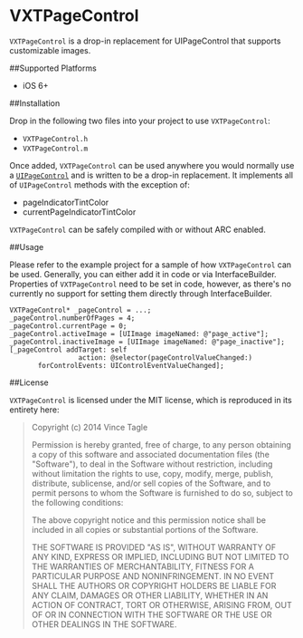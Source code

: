 VXTPageControl
==============

`VXTPageControl` is a drop-in replacement for UIPageControl that supports customizable images. 

##Supported Platforms

- iOS 6+

##Installation

Drop in the following two files into your project to use `VXTPageControl`: 

- `VXTPageControl.h`
- `VXTPageControl.m`

Once added, `VXTPageControl` can be used anywhere you would normally use a [`UIPageControl`](https://developer.apple.com/library/ios/documentation/uikit/reference/uipagecontrol_class/Reference/Reference.html) and is written to be a drop-in replacement. It implements all of `UIPageControl` methods with the exception of: 

- pageIndicatorTintColor
- currentPageIndicatorTintColor

`VXTPageControl` can be safely compiled with or without ARC enabled.

##Usage

Please refer to the example project for a sample of how `VXTPageControl` can be used. Generally, you can either add it in code or via InterfaceBuilder. Properties of `VXTPageControl` need to be set in code, however, as there's no currently no support for setting them directly through InterfaceBuilder. 

````
VXTPageControl* _pageControl = ...; 
_pageControl.numberOfPages = 4;
_pageControl.currentPage = 0;
_pageControl.activeImage = [UIImage imageNamed: @"page_active"];
_pageControl.inactiveImage = [UIImage imageNamed: @"page_inactive"];
[_pageControl addTarget: self 
                 action: @selector(pageControlValueChanged:) 
       forControlEvents: UIControlEventValueChanged];
````

##License

`VXTPageControl` is licensed under the MIT license, which is reproduced in its entirety here:

>Copyright (c) 2014 Vince Tagle
>
>Permission is hereby granted, free of charge, to any person obtaining a copy
>of this software and associated documentation files (the "Software"), to deal
>in the Software without restriction, including without limitation the rights
>to use, copy, modify, merge, publish, distribute, sublicense, and/or sell
>copies of the Software, and to permit persons to whom the Software is
>furnished to do so, subject to the following conditions:
>
>The above copyright notice and this permission notice shall be included in
>all copies or substantial portions of the Software.
>
>THE SOFTWARE IS PROVIDED "AS IS", WITHOUT WARRANTY OF ANY KIND, EXPRESS OR
>IMPLIED, INCLUDING BUT NOT LIMITED TO THE WARRANTIES OF MERCHANTABILITY,
>FITNESS FOR A PARTICULAR PURPOSE AND NONINFRINGEMENT. IN NO EVENT SHALL THE
>AUTHORS OR COPYRIGHT HOLDERS BE LIABLE FOR ANY CLAIM, DAMAGES OR OTHER
>LIABILITY, WHETHER IN AN ACTION OF CONTRACT, TORT OR OTHERWISE, ARISING FROM,
>OUT OF OR IN CONNECTION WITH THE SOFTWARE OR THE USE OR OTHER DEALINGS IN
>THE SOFTWARE.

